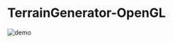 TerrainGenerator-OpenGL
=======================
![demo](http://gfycat.com/PointlessWarpedGreatwhiteshark.gif)

